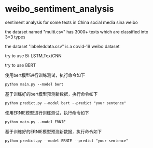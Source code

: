 # weibo_sentiment_analysis

sentiment analysis for some texts in China social media sina weibo

the dataset named "multi.csv" has 3000+ texts which are classified into 3*3 types 

the dataset "labeleddata.csv" is a covid-19 weibo dataset
 
try to use Bi-LSTM,TextCNN

try to use BERT




使用bert模型进行训练测试，执行命令如下
```
python main.py --model bert
```
基于训练好的bert模型预测新数据，执行命令如下
```
python predict.py --model bert --predict "your sentence"
```
使用ERNIE模型进行训练测试，执行命令如下
```
python main.py --model ERNIE
```
基于训练好的ERNIE模型预测新数据，执行命令如下
```
python predict.py --model ERNIE --predict "your sentence"
